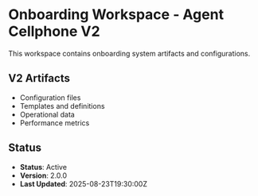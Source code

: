 # Onboarding Workspace - Agent Cellphone V2

This workspace contains onboarding system artifacts and configurations.

## V2 Artifacts

- Configuration files
- Templates and definitions
- Operational data
- Performance metrics

## Status

- **Status**: Active
- **Version**: 2.0.0
- **Last Updated**: 2025-08-23T19:30:00Z
